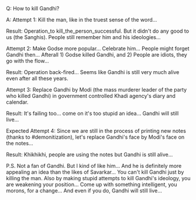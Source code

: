 Q: How to kill Gandhi?

A: Attempt 1: Kill the man, like in the truest sense of the word...

Result: Operation_to kill_the_person_successful. But it didn't do any good to us (the Sanghis). People still remember him and his ideologies...

Attempt 2: Make Godse more popular... Celebrate him... People might forget Gandhi then... Afterall 1) Godse killed Gandhi, and 2) People are idiots, they go with the flow...

Result: Operation back-fired... Seems like Gandhi is still very much alive even after all these years.

Attempt 3: Replace Gandhi by Modi (the mass murderer leader of the party who killed Gandhi) in government controlled Khadi agency's diary and calendar.

Result: It's failing too... come on it's too stupid an idea... Gandhi will still live...

Expected Attempt 4: Since we are still in the process of printing new notes (thanks to #demonitization), let's replace Gandhi's face by Modi's face on the notes...

Result: Khikhikhi, people are using the notes but Gandhi is still alive...

P.S. Not a fan of Gandhi. But I kind of like him... And he is definitely more appealing an idea than the likes of Savarkar... You can't kill Gandhi just by killing the man. Also by making stupid attempts to kill Gandhi's ideology, you are weakening your position... Come up with something intelligent, you morons, for a change... And even if you do, Gandhi will still live...
